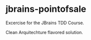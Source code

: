 # jbrains-pointofsale
Excercise for the JBrains TDD Course.

Clean Arquitechture flavored solution.
